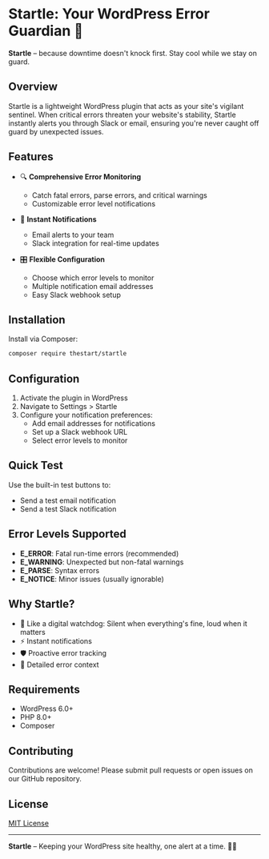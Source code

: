 # Startle: Your WordPress Error Guardian 🚨

**Startle** – because downtime doesn't knock first. Stay cool while we stay on guard.

## Overview

Startle is a lightweight WordPress plugin that acts as your site's vigilant sentinel. When critical errors threaten your website's stability, Startle instantly alerts you through Slack or email, ensuring you're never caught off guard by unexpected issues.

## Features

- 🔍 **Comprehensive Error Monitoring**
  - Catch fatal errors, parse errors, and critical warnings
  - Customizable error level notifications

- 📧 **Instant Notifications**
  - Email alerts to your team
  - Slack integration for real-time updates

- 🎛️ **Flexible Configuration**
  - Choose which error levels to monitor
  - Multiple notification email addresses
  - Easy Slack webhook setup

## Installation

Install via Composer:

```bash
composer require thestart/startle
```

## Configuration

1. Activate the plugin in WordPress
2. Navigate to Settings > Startle
3. Configure your notification preferences:
   - Add email addresses for notifications
   - Set up a Slack webhook URL
   - Select error levels to monitor

## Quick Test

Use the built-in test buttons to:
- Send a test email notification
- Send a test Slack notification

## Error Levels Supported

- **E_ERROR**: Fatal run-time errors (recommended)
- **E_WARNING**: Unexpected but non-fatal warnings
- **E_PARSE**: Syntax errors
- **E_NOTICE**: Minor issues (usually ignorable)

## Why Startle?

- 🐶 Like a digital watchdog: Silent when everything's fine, loud when it matters
- ⚡ Instant notifications
- 🛡️ Proactive error tracking
- 🔬 Detailed error context

## Requirements

- WordPress 6.0+
- PHP 8.0+
- Composer

## Contributing

Contributions are welcome! Please submit pull requests or open issues on our GitHub repository.

## License

[MIT License](LICENSE)

---

**Startle** – Keeping your WordPress site healthy, one alert at a time. 💪🌐
